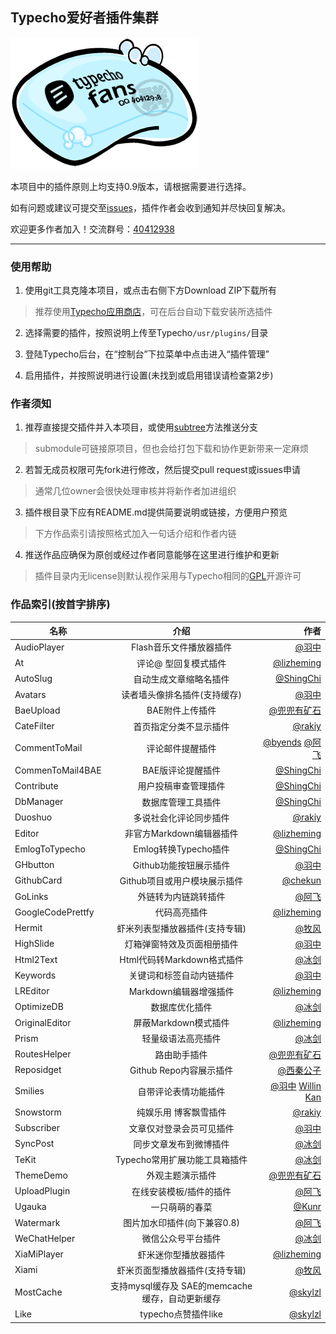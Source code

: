 ## Typecho爱好者插件集群

![logo](https://raw.githubusercontent.com/typecho-fans/typecho-fans.github.io/master/soapgroup.png)

本项目中的插件原则上均支持0.9版本，请根据需要进行选择。

如有问题或建议可提交至[issues](https://github.com/typecho-fans/plugins/issues)，插件作者会收到通知并尽快回复解决。

欢迎更多作者加入！交流群号：[40412938](http://shang.qq.com/wpa/qunwpa?idkey=a5a8afedf099e18ddf9b530db9217251e39001d52aace42888bf470d9b6cb86a)

<hr>

### 使用帮助

 1. 使用git工具克隆本项目，或点击右侧下方Download ZIP下载所有

 > 推荐使用[Typecho应用商店](https://github.com/typecho-app-store/AppStore)，可在后台自动下载安装所选插件

 2. 选择需要的插件，按照说明上传至Typecho`/usr/plugins/`目录

 3. 登陆Typecho后台，在“控制台”下拉菜单中点击进入“插件管理”

 4. 启用插件，并按照说明进行设置(未找到或启用错误请检查第2步)

### 作者须知

 1. 推荐直接提交插件并入本项目，或使用[subtree](http://aoxuis.me/posts/2013/08/07/git-subtree/)方法推送分支

 > submodule可链接原项目，但也会给打包下载和协作更新带来一定麻烦

 2. 若暂无成员权限可先fork进行修改，然后提交pull request或issues申请

 > 通常几位owner会很快处理审核并将新作者加进组织

 3. 插件根目录下应有README.md提供简要说明或链接，方便用户预览
 
 > 下方作品索引请按照格式加入一句话介绍和作者内链

 4. 推送作品应确保为原创或经过作者同意能够在这里进行维护和更新

 > 插件目录内无license则默认视作采用与Typecho相同的[GPL](https://github.com/typecho/typecho/blob/master/license.txt)开源许可

### 作品索引(按首字排序)

| 名称 | 介绍 | 作者 |
| ---- |:----:| ----:|
| AudioPlayer | Flash音乐文件播放器插件 | [@羽中](https://github.com/jzwalk) |
| At | 评论@ 型回复模式插件 | [@lizheming](https://github.com/lizheming) |
| AutoSlug | 自动生成文章缩略名插件 | [@ShingChi](https://github.com/shingchi) |
| Avatars | 读者墙头像排名插件(支持缓存) | [@羽中](https://github.com/jzwalk) |
| BaeUpload | BAE附件上传插件 | [@兜兜有矿石](https://github.com/qqff01) |
| CateFilter | 首页指定分类不显示插件 | [@rakiy](https://github.com/rakiy) |
| CommentToMail | 评论邮件提醒插件 | [@byends](https://github.com/byends) [@阿飞](https://github.com/defeme) |
| CommenToMail4BAE | BAE版评论提醒插件 | [@ShingChi](https://github.com/shingchi) |
| Contribute | 用户投稿审查管理插件 | [@ShingChi](https://github.com/shingchi) |
| DbManager | 数据库管理工具插件 | [@ShingChi](https://github.com/shingchi) |
| Duoshuo | 多说社会化评论同步插件 | [@rakiy](https://github.com/rakiy) |
| Editor | 非官方Markdown编辑器插件 | [@lizheming](https://github.com/lizheming) |
| EmlogToTypecho | Emlog转换Typecho插件 | [@ShingChi](https://github.com/shingchi) |
| GHbutton | Github功能按钮展示插件 | [@羽中](https://github.com/jzwalk) |
| GithubCard | Github项目或用户模块展示插件 | [@chekun](https://github.com/chekun) |
| GoLinks | 外链转为内链跳转插件 | [@阿飞](https://github.com/defeme) |
| GoogleCodePrettfy | 代码高亮插件 | [@lizheming](https://github.com/lizheming) |
| Hermit | 虾米列表型播放器插件(支持专辑) | [@牧风](https://github.com/iMuFeng) |
| HighSlide | 灯箱弹窗特效及页面相册插件 | [@羽中](https://github.com/jzwalk) |
| Html2Text | Html代码转Markdown格式插件 | [@冰剑](https://github.com/binjoo) |
| Keywords | 关键词和标签自动内链插件 | [@羽中](https://github.com/jzwalk) |
| LREditor | Markdown编辑器增强插件 | [@lizheming](http://github.com/lizheming) |
| OptimizeDB | 数据库优化插件 | [@冰剑](https://github.com/binjoo) |
| OriginalEditor | 屏蔽Markdown模式插件 | [@lizheming](http://github.com/lizheming) |
| Prism | 轻量级语法高亮插件 | [@冰剑](https://github.com/binjoo) |
| RoutesHelper | 路由助手插件 | [@兜兜有矿石](https://github.com/qqff01) |
| Reposidget | Github Repo内容展示插件 | [@西秦公子](https://github.com/xiqingongzi) |
| Smilies | 自带评论表情功能插件 | [@羽中](https://github.com/jzwalk) [Willin Kan](http://kan.willin.org) |
| Snowstorm | 纯娱乐用 博客飘雪插件 | [@rakiy](https://github.com/rakiy) |
| Subscriber | 文章仅对登录会员可见插件 | [@羽中](https://github.com/jzwalk) |
| SyncPost | 同步文章发布到微博插件 | [@冰剑](https://github.com/binjoo) |
| TeKit | Typecho常用扩展功能工具箱插件 | [@冰剑](https://github.com/binjoo) |
| ThemeDemo | 外观主题演示插件 | [@兜兜有矿石](https://github.com/qqff01) |
| UploadPlugin | 在线安装模板/插件的插件 | [@阿飞](https://github.com/defeme) |
| Ugauka | 一只萌萌的春菜	| [@Kunr](https://github.com/Kunr) |
| Watermark | 图片加水印插件(向下兼容0.8) | [@阿飞](https://github.com/defeme) |
| WeChatHelper | 微信公众号平台插件 | [@冰剑](https://github.com/binjoo) |
| XiaMiPlayer | 虾米迷你型播放器插件 | [@lizheming](https://github.com/lizheming) |
| Xiami | 虾米页面型播放器插件(支持专辑) | [@牧风](https://github.com/iMuFeng) |
| MostCache | 支持mysql缓存及 SAE的memcache缓存，自动更新缓存 | [@skylzl](https://github.com/xiaogouxo) |
| Like | typecho点赞插件like | [@skylzl](https://github.com/xiaogouxo) |
